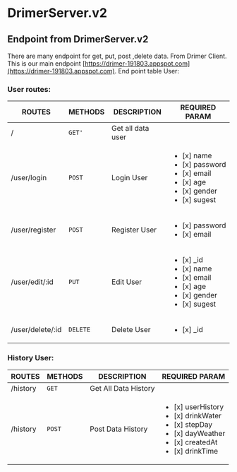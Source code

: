 # DrimerServer.v2
## Endpoint from DrimerServer.v2

There are many endpoint for get, put, post ,delete data. From Drimer Client. 
This is our main endpoint [https://drimer-191803.appspot.com](https://drimer-191803.appspot.com).
End point table User:
### User routes:

|         ROUTES       |METHODS                          |DESCRIPTION	| REQUIRED PARAM                         |
|----------------|-------------------------------|-----------------------------|-----------------------|
|/|`GET'`            |Get all data user            | |
|/user/login|`POST`            |Login User            |<ul><li>[x] name</li><li>[x] password</li><li>[x] email</li><li>[x] age</li><li>[x] gender</li><li>[x] sugest</li></ul>
|/user/register|`POST`|Register User|<ul><li>[x] password</li><li>[x] email</li></ul>
|/user/edit/:id|`PUT`|Edit User|<ul><li>[x] _id<li>[x] name</li><li>[x] email</li><li>[x] age</li><li>[x] gender</li><li>[x] sugest</li></li></ul>
|/user/delete/:id|`DELETE`|Delete User|<ul><li>[x] _id</li></ul>


### History User:

|         ROUTES       |METHODS                          |DESCRIPTION	| REQUIRED PARAM                         |
|----------------|-------------------------------|-----------------------------|-----------------------|
|/history|`GET`|Get All Data History||
|/history|`POST`|Post Data History|<ul><li>[x] userHistory</li><li>[x] drinkWater</li><li>[x] stepDay</li><li>[x] dayWeather</li><li>[x] createdAt</li><li>[x] drinkTime</li></ul>